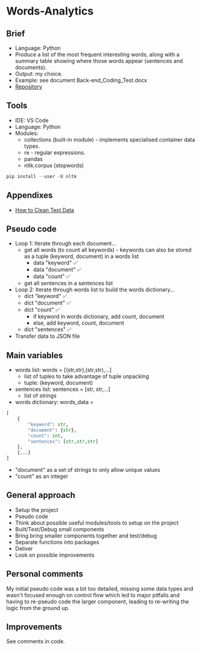 # Words-Analytics

## Brief
- Language: Python
- Produce a list of the most frequent interesting words, along with a summary table showing where those words appear (sentences and documents).
- Output: my choice.
- Example: see document Back-end_Coding_Test.docx
- [Repository](https://github.com/databoy5000/word-analytics)

## Tools
- IDE: VS Code
- Language: Python
- Modules:
	- collections (built-in module) - implements specialised container data types.
	- re - regular expressions.
	- pandas
	- nltk.corpus (stopwords)

```py
pip install --user -U nltk
```

## Appendixes
- [How to Clean Text Data](https://towardsdatascience.com/how-to-clean-text-data-639375414a2f)

## Pseudo code
- Loop 1: Iterate through each document...
	- get all words (to count all keywords) - keywords can also be stored as a tuple (keyword, document) in a words list
		- data "keyword" ✅
		- data "document" ✅
		- data "count" ✅
	- get all sentences in a sentences list
- Loop 2: Iterate through words list to build the words dictionary...
	- dict "keyword" ✅
	- dict "document" ✅
	- dict "count" ✅
		- if keyword in words dictionary, add count, document
		- else, add keyword, count, document
	- dict "sentences" ✅
- Transfer data to JSON file

## Main variables
- words list: words = [(str,str),(str,str),...]
  - list of tuples to take advantage of tuple unpacking
  - tuple: (keyword, document)
- sentences list: sentences = [str, str,...]
  - list of strings
- words dictionary: words_data =
```py
[
    {
        "keyword": str,
        "document": {str},
        "count": int,
        "sentences": [str,str,str]
    },
    {...}
]
```
  - "document" as a set of strings to only allow unique values
  - "count" as an integer

## General approach
- Setup the project
- Pseudo code
- Think about possible useful modules/tools to setup on the project
- Built/Test/Debug small components
- Bring bring smaller components together and test/debug
- Separate functions into packages
- Deliver
- Look on possible improvements

## Personal comments
My initial pseudo code was a bit too detailed, missing some data types and wasn't focused enough on control flow which led to major pitfalls and having to re-pseudo code the larger component, leading to re-writing the logic from the ground up.

## Improvements
See comments in code.